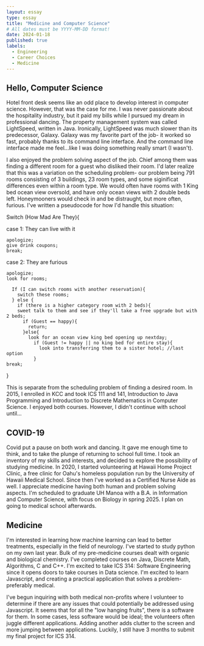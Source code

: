 ```yaml
---
layout: essay
type: essay
title: "Medicine and Computer Science"
# All dates must be YYYY-MM-DD format!
date: 2024-01-18
published: true
labels:
  - Engineering
  - Career Choices
  - Medicine
---
```




## Hello, Computer Science

Hotel front desk seems like an odd place to develop interest in computer science. However, that was the case for me. I was never passionate about the hospitality industry, but it paid my bills while I pursued my dream in professional dancing. The property management system was called LightSpeed, written in Java. Ironically, LightSpeed was much slower than its predecessor, Galaxy. Galaxy was my favorite part of the job- it worked so fast, probably thanks to its command line interface. And the command line interface made me feel...like I was doing something really smart (I wasn't). 

I also enjoyed the problem solving aspect of the job.  Chief among them was finding a different room for a guest who disliked their room. I'd later realize that this was a variation on the scheduling problem- our problem being 791 rooms consisting of 3 buildings, 23 room types, and some siginificat differences even within a room type. We would often have rooms with 1 King bed ocean view oversold, and have only ocean views with 2 double beds left. Honeymooners would check in and be distraught, but more often, furious. I've written a pseudocode for how I'd handle this situation:


Switch (How Mad Are They){

  case 1: They can live with it
  
    apologize;
    give drink coupons;
    break;

  case 2: They are furious
  
    apologize;
    look for rooms; 
    
      If (I can switch rooms with another reservation){
        switch these rooms;
      } else {
        if (there is a higher category room with 2 beds){
        sweet talk to them and see if they'll take a free upgrade but with 2 beds;
          if (Guest == happy){
            return;
          }else{
            look for an ocean view king bed opening up nextday;
              if (Guest != happy || no king bed for entire stay){
                look into transferring them to a sister hotel; //last option
              }
    break;
}

This is separate from the scheduling problem of finding a desired room. In 2015, I enrolled in KCC and took ICS 111 and 141, Introduction to Java Programming and Introduction to Discrete Mathematics in Computer Science. I enjoyed both courses. However, I didn't continue with school until... 
    
  


## COVID-19

Covid put a pause on both work and dancing. It gave me enough time to think, and to take the plunge of returning to school full time.  I took an inventory of my skills and interests, and decided to explore the possibility of studying medicine. In 2020, I started volunteering at Hawaii Home Project Clinic, a free clinic for Oahu's homeless population run by the University of Hawaii Medical School. Since then I've worked as a Certified Nurse Aide as well. I appreciate medicine having both human and problem solving aspects. I'm scheduled to graduate UH Manoa with a B.A. in Information and Computer Science, with focus on Biology in spring 2025. I plan on going to medical school afterwards. 

## Medicine

I'm interested in learning how machine learning can lead to better treatments, especially in the field of neurology. I've started to study python on my own last year. Bulk of my pre-medicine courses dealt with organic and biological chemistry. I've completed courses on Java, Discrete Math, Algorithms, C and C++. I'm excited to take ICS 314: Software Engineering since it opens doors to take courses in Data science. I'm excited to learn Javascript, and creating a practical application that solves a problem- preferably medical. 

I've begun inquiring with both medical non-profits where I volunteer to determine if there are any issues that could potentially be addressed using Javascript. It seems that for all the "low hanging fruits", there is a software for them. In some cases, less software would be ideal; the volunteers often juggle different applications. Adding another adds clutter to the screen and more jumping between applications. Luckily, I still have 3 months to submit my final project for ICS 314. 


